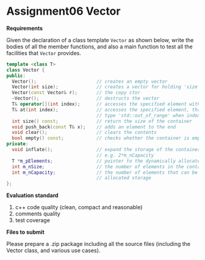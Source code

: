 # Assignment06 Vector

**Requirements**

Given the declaration of a class template `Vector` as shown below, write the bodies of all the member functions, and also a main function to test all the facilities that `Vector` provides.

```c++
template <class T>
class Vector {
public:
  Vector();                      // creates an empty vector
  Vector(int size);              // creates a vector for holding 'size' elements
  Vector(const Vector& r);       // the copy ctor
  ~Vector();                     // destructs the vector 
  T& operator[](int index);      // accesses the specified element without bounds checking
  T& at(int index);              // accesses the specified element, throws an exception of
                                 // type 'std::out_of_range' when index <0 or >=m_nSize
  int size() const;              // return the size of the container
  void push_back(const T& x);    // adds an element to the end 
  void clear();                  // clears the contents
  bool empty() const;            // checks whether the container is empty 
private:
  void inflate();                // expand the storage of the container to a new capacity,
                                 // e.g. 2*m_nCapacity
  T *m_pElements;                // pointer to the dynamically allocated storage
  int m_nSize;                   // the number of elements in the container
  int m_nCapacity;               // the number of elements that can be held in currently
                                 // allocated storage
};
```

**Evaluation standard**

1. c++ code quality (clean, compact and reasonable)
2. comments quality
3. test coverage

**Files to submit**

Please prepare a .zip package including all the source files (including the Vector class, and various use cases).